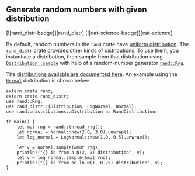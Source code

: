 ## Generate random numbers with given distribution

[![rand_distr-badge]][rand_distr] [![cat-science-badge]][cat-science]

By default, random numbers in the `rand` crate have
[uniform distribution]. The [`rand_distr`] crate provides
other kinds of distributions. To use them, you instantiate
a distribution, then sample from that distribution using
[`Distribution::sample`] with help of a random-number
generator [`rand::Rng`].

The [distributions available are documented here][rand-distributions].
An example using the [`Normal`] distribution is shown below.

```rust,edition2018
extern crate rand;
extern crate rand_distr;
use rand::Rng;
use rand_distr::{Distribution, LogNormal, Normal};
use rand::distributions::Distribution as RandDistribution;

fn main() {
    let mut rng = rand::thread_rng();
    let normal = Normal::new(2.0, 3.0).unwrap();
    let log_normal = LogNormal::new(1.0, 0.5).unwrap();

    let v = normal.sample(&mut rng);
    println!("{} is from a N(2, 9) distribution", v);
    let v = log_normal.sample(&mut rng);
    println!("{} is from an ln N(1, 0.25) distribution", v);
}
```

[`Distribution::sample`]: https://docs.rs/rand/*/rand/distributions/trait.Distribution.html#tymethod.sample
[`Normal`]: https://docs.rs/rand_distr/*/rand_distr/struct.Normal.html
[`rand::Rng`]: https://docs.rs/rand/*/rand/trait.Rng.html
[`rand_distr`]: https://docs.rs/rand_distr/*/rand_distr/index.html
[rand-distributions]: https://docs.rs/rand_distr/*/rand_distr/index.html

[uniform distribution]: https://en.wikipedia.org/wiki/Uniform_distribution_(continuous)
